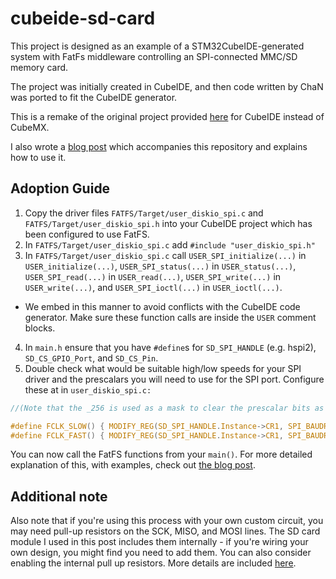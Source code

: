 # cubeide-sd-card

This project is designed as an example of a STM32CubeIDE-generated system with FatFs middleware controlling
an SPI-connected MMC/SD memory card.

The project was initially created in CubeIDE, and then code written by ChaN was ported to fit the CubeIDE generator.

This is a remake of the original project provided [here](https://github.com/kiwih/cubemx-mmc-sd-card) for CubeIDE instead of CubeMX.

I also wrote a [blog post](https://01001000.xyz/2020-08-09-Tutorial-STM32CubeIDE-SD-card/) which accompanies this repository and explains how to use it.

## Adoption Guide

1. Copy the driver files `FATFS/Target/user_diskio_spi.c` and `FATFS/Target/user_diskio_spi.h` into your CubeIDE project which has been configured to use FatFS.
2. In `FATFS/Target/user_diskio_spi.c` add `#include "user_diskio_spi.h"`
3. In `FATFS/Target/user_diskio_spi.c` call `USER_SPI_initialize(...)` in `USER_initialize(...)`, `USER_SPI_status(...)` in `USER_status(...)`, `USER_SPI_read(...)` in `USER_read(...)`, `USER_SPI_write(...)` in `USER_write(...)`, and `USER_SPI_ioctl(...)` in `USER_ioctl(...)`.
  - We embed in this manner to avoid conflicts with the CubeIDE code generator. Make sure these function calls are inside the `USER` comment blocks.
4. In `main.h` ensure that you have `#define`s for `SD_SPI_HANDLE` (e.g. hspi2), `SD_CS_GPIO_Port`, and `SD_CS_Pin`.
5. Double check what would be suitable high/low speeds for your SPI driver and the prescalars you will need to use for the SPI port. Configure these at in `user_diskio_spi.c:`
```c
//(Note that the _256 is used as a mask to clear the prescalar bits as it provides binary 111 in the correct position)

#define FCLK_SLOW() { MODIFY_REG(SD_SPI_HANDLE.Instance->CR1, SPI_BAUDRATEPRESCALER_256, SPI_BAUDRATEPRESCALER_128); }	/* Set SCLK = slow, approx 280 KBits/s*/
#define FCLK_FAST() { MODIFY_REG(SD_SPI_HANDLE.Instance->CR1, SPI_BAUDRATEPRESCALER_256, SPI_BAUDRATEPRESCALER_8); }	/* Set SCLK = fast, approx 4.5 MBits/s */

```


You can now call the FatFS functions from your `main()`. For more detailed explanation of this, with examples, check out [the blog post](https://01001000.xyz/2020-08-09-Tutorial-STM32CubeIDE-SD-card/).

## Additional note

Also note that if you're using this process with your own custom circuit, you may need pull-up resistors on the SCK, MISO, and MOSI lines. The SD card module I used in this post includes them internally - if you're wiring your own design, you might find you need to add them. You can also consider enabling the internal pull up resistors. More details are included [here](https://github.com/kiwih/cubeide-sd-card/issues/2).
